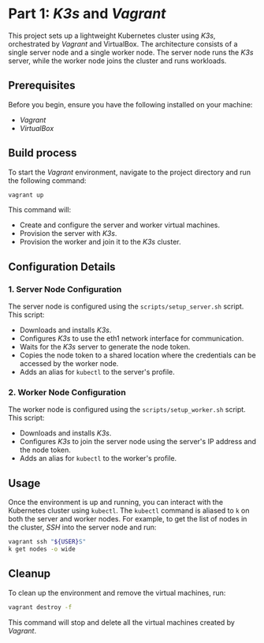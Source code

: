 # Part 1: _K3s_ and _Vagrant_

This project sets up a lightweight Kubernetes cluster using _K3s_, orchestrated by _Vagrant_ and VirtualBox. The architecture consists of a single server node and a single worker node. The server node runs the _K3s_ server, while the worker node joins the cluster and runs workloads.

## Prerequisites

Before you begin, ensure you have the following installed on your machine:
- _Vagrant_
- _VirtualBox_

## Build process

To start the _Vagrant_ environment, navigate to the project directory and run the following command:

```sh
vagrant up
```

This command will:
- Create and configure the server and worker virtual machines.
- Provision the server with _K3s_.
- Provision the worker and join it to the _K3s_ cluster.

## Configuration Details
### 1. Server Node Configuration

The server node is configured using the `scripts/setup_server.sh` script. This script:
- Downloads and installs _K3s_.
- Configures _K3s_ to use the eth1 network interface for communication.
- Waits for the _K3s_ server to generate the node token.
- Copies the node token to a shared location where the credentials can be accessed by the worker node.
- Adds an alias for `kubectl` to the server's profile.

### 2. Worker Node Configuration

The worker node is configured using the `scripts/setup_worker.sh` script. This script:
- Downloads and installs _K3s_.
- Configures _K3s_ to join the server node using the server's IP address and the node token.
- Adds an alias for `kubectl` to the worker's profile.

## Usage

Once the environment is up and running, you can interact with the Kubernetes cluster using `kubectl`. The `kubectl` command is aliased to `k` on both the server and worker nodes. For example, to get the list of nodes in the cluster, _SSH_ into the server node and run:

```sh
vagrant ssh "${USER}S"
k get nodes -o wide
```

## Cleanup

To clean up the environment and remove the virtual machines, run:

```sh
vagrant destroy -f
```

This command will stop and delete all the virtual machines created by _Vagrant_.
